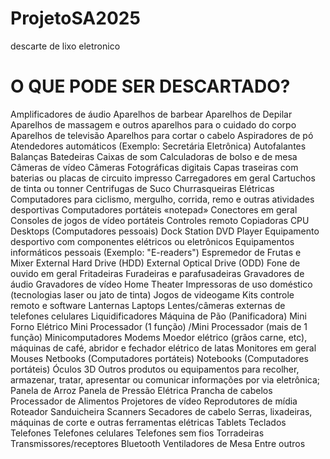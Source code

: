 # ProjetoSA2025
descarte de lixo eletronico 

# O QUE PODE SER DESCARTADO?

Amplificadores de áudio
Aparelhos de barbear
Aparelhos de Depilar
Aparelhos de massagem e outros aparelhos para o cuidado do corpo
Aparelhos de televisão
Aparelhos para cortar o cabelo
Aspiradores de pó
Atendedores automáticos (Exemplo: Secretária Eletrônica)
Autofalantes
Balanças
Batedeiras
Caixas de som
Calculadoras de bolso e de mesa
Câmeras de vídeo
Câmeras Fotográficas digitais
Capas traseiras com baterias ou placas de circuito impresso
Carregadores em geral
Cartuchos de tinta ou tonner
Centrifugas de Suco
Churrasqueiras Elétricas
Computadores para ciclismo, mergulho, corrida, remo e outras atividades desportivas
Computadores portáteis «notepad»
Conectores em geral
Consoles de jogos de vídeo portáteis
Controles remoto
Copiadoras
CPU
Desktops (Computadores pessoais)
Dock Station
DVD Player
Equipamento desportivo com componentes elétricos ou eletrônicos
Equipamentos informáticos pessoais (Exemplo: "E-readers")
Espremedor de Frutas e Mixer
External Hard Drive (HDD)
External Optical Drive (ODD)
Fone de ouvido em geral
Fritadeiras
Furadeiras e parafusadeiras
Gravadores de áudio
Gravadores de vídeo
Home Theater
Impressoras de uso doméstico (tecnologias laser ou jato de tinta)
Jogos de videogame
Kits controle remoto e software
Lanternas
Laptops
Lentes/câmeras externas de telefones celulares
Liquidificadores
Máquina de Pão (Panificadora)
Mini Forno Elétrico
Mini Processador (1 função) /Mini Processador (mais de 1 função)
Minicomputadores
Modems
Moedor elétrico (grãos carne, etc), máquinas de café, abridor e fechador elétrico de latas
Monitores em geral
Mouses
Netbooks (Computadores portáteis)
Notebooks (Computadores portáteis)
Óculos 3D
Outros produtos ou equipamentos para recolher, armazenar, tratar, apresentar ou comunicar informações por via eletrônica;
Panela de Arroz
Panela de Pressão Elétrica
Prancha de cabelos
Processador de Alimentos
Projetores de vídeo
Reprodutores de mídia
Roteador
Sanduicheira
Scanners
Secadores de cabelo
Serras, lixadeiras, máquinas de corte e outras ferramentas elétricas
Tablets
Teclados
Telefones
Telefones celulares
Telefones sem fios
Torradeiras
Transmissores/receptores Bluetooth
Ventiladores de Mesa
Entre outros